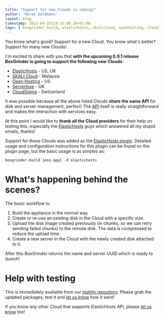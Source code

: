 ```yaml
---
title: "Support for new Clouds is coming!"
author: 'Marek Goldmann'
layout: blog
timestamp: 2011-04-15t14:15:00.10+01:00
tags: [ boxgrinder_build, elastichosts, skalicloud, openhosting, cloudsigma, serverlove ]
---
```


You know what's good? Support for a new Cloud. You know what's better? Support for many new Clouds!

I'm excited to share with you that **with the upcoming 0.9.1  release BoxGrinder is going to support the following new Clouds**:

* [ElasticHosts](http://www.elastichosts.com/) - US, UK
* [SKALI Cloud](http://www.skalicloud.com/) - Malaysia
* [Open Hosting](http://www.openhosting.com/) - US
* [Serverlove](http://www.serverlove.com/) - UK
* [CloudSigma](http://www.cloudsigma.com/) - Switzerland

It was possible because all the above listed Clouds **share the same API** for disk and server management, perfect! The
[API](http://www.elastichosts.com/cloud-hosting/api) itself is really straightforward and makes the interaction with
services easy.

At this point I would like to **thank all the Cloud providers** for their help on testing this, especially the
[ElasticHosts](http://www.elastichosts.com/) guys which answered all my stupid emails, thanks!

Support for these Clouds was added as the [ElasticHosts plugin](/tutorials/boxgrinder-build-plugins/#ElasticHosts_Delivery_Plugin).
Detailed usage and configuration instructions for this plugin can be found on the plugin page, but the basic usage
is as simples as:

    boxgrinder-build jeos.appl -d elastichosts

# What's happening behind the scenes?

The basic workflow is:

1. Build the appliance in the normal way.
2. Create or re-use an existing disk in the Cloud with a specific size.
3. Upload the disk image created previously (in chunks, so we can retry sending failed chunks) to the remote disk. The data is
compressed to reduce the upload time.
4. Create a new server in the Cloud with the newly created disk attached to it.

After this BoxGrinder returns the name and server UUID which is ready to launch!

# Help with testing

This is immediately available from our [nightly repository](/tutorials/boxgrinder-rpm-repositories/#BoxGrinder_Build_nightly_repository).
Please grab the updated packages, test it and [let us know](/community/) how it went!

If you know any other Cloud that supports ElasticHosts API, please [let us know](/community/) too!
